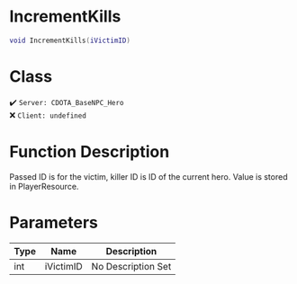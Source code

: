# IncrementKills
```lua
void IncrementKills(iVictimID)
```
# Class
✔️ `Server: CDOTA_BaseNPC_Hero`  
❌ `Client: undefined`  

# Function Description
Passed ID is for the victim, killer ID is ID of the current hero.  Value is stored in PlayerResource.
# Parameters
Type|Name|Description
--|--|--
int|iVictimID|No Description Set
